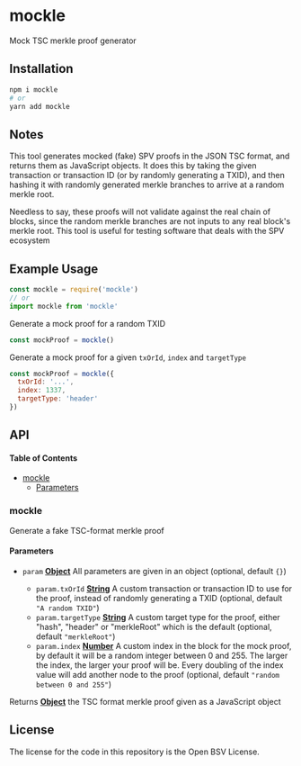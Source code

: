 # mockle

Mock TSC merkle proof generator

## Installation

```sh
npm i mockle
# or
yarn add mockle
```

## Notes

This tool generates mocked (fake) SPV proofs in the JSON TSC format, and returns them as JavaScript objects. It does this by taking the given transaction or transaction ID (or by randomly generating a TXID), and then hashing it with randomly generated merkle branches to arrive at a random merkle root.

Needless to say, these proofs will not validate against the real chain of blocks, since the random merkle branches are not inputs to any real block's merkle root. This tool is useful for testing software that deals with the SPV ecosystem

## Example Usage

```js
const mockle = require('mockle')
// or
import mockle from 'mockle'
```

Generate a mock proof for a random TXID

```js
const mockProof = mockle()
```

Generate a mock proof for a given `txOrId`, `index` and `targetType`

```js
const mockProof = mockle({
  txOrId: '...',
  index: 1337,
  targetType: 'header'
})
```

## API

<!-- Generated by documentation.js. Update this documentation by updating the source code. -->

#### Table of Contents

*   [mockle](#mockle)
    *   [Parameters](#parameters)

### mockle

Generate a fake TSC-format merkle proof

#### Parameters

*   `param` **[Object](https://developer.mozilla.org/docs/Web/JavaScript/Reference/Global_Objects/Object)** All parameters are given in an object (optional, default `{}`)

    *   `param.txOrId` **[String](https://developer.mozilla.org/docs/Web/JavaScript/Reference/Global_Objects/String)** A custom transaction or transaction ID to use for the proof, instead of randomly generating a TXID (optional, default `"A random TXID"`)
    *   `param.targetType` **[String](https://developer.mozilla.org/docs/Web/JavaScript/Reference/Global_Objects/String)** A custom target type for the proof, either "hash", "header" or "merkleRoot" which is the default (optional, default `"merkleRoot"`)
    *   `param.index` **[Number](https://developer.mozilla.org/docs/Web/JavaScript/Reference/Global_Objects/Number)** A custom index in the block for the mock proof, by default it will be a random integer between 0 and 255. The larger the index, the larger your proof will be. Every doubling of the index value will add another node to the proof (optional, default `"random between 0 and 255"`)

Returns **[Object](https://developer.mozilla.org/docs/Web/JavaScript/Reference/Global_Objects/Object)** the TSC format merkle proof given as a JavaScript object

## License

The license for the code in this repository is the Open BSV License.
